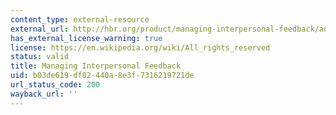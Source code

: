 ```yaml
---
content_type: external-resource
external_url: http://hbr.org/product/managing-interpersonal-feedback/an/483027-PDF-ENG
has_external_license_warning: true
license: https://en.wikipedia.org/wiki/All_rights_reserved
status: valid
title: Managing Interpersonal Feedback
uid: b03de619-df82-440a-8e3f-7316219721de
url_status_code: 200
wayback_url: ''
---
```

